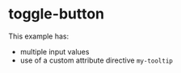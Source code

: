 # toggle-button

This example has:

- multiple input values
- use of a custom attribute directive `my-tooltip`
